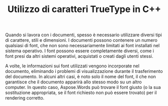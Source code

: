 ﻿---
title: Utilizzo di caratteri TrueType in C++
second_title: Aspose.Words per C++
articleTitle: Uso dei caratteri TrueType
linktitle: Uso dei caratteri TrueType
description: "Aspose.Words per C++ può trovare il font giusto o il suo sostituto adatto per il rendering corretto del documento. Ciò garantisce che la differenza tra il documento visualizzato e l'originale sia minima quando non ci sono informazioni sufficienti su un font."
type: docs
weight: 20
url: /it/cpp/using-truetype-fonts/
---

Quando si lavora con i documenti, spesso è necessario utilizzare diversi tipi di carattere, stili e dimensioni. I documenti possono contenere un numero qualsiasi di font, che non sono necessariamente limitati ai font installati nel sistema operativo. I font possono essere completamente diversi, come i font presi da altri sistemi operativi, acquistati o creati dagli utenti stessi.

A volte, le informazioni sui font utilizzati vengono incorporate nel documento, eliminando i problemi di visualizzazione durante il trasferimento del documento. In alcuni altri casi, è noto solo il nome del font, il che non garantisce che il documento apparirà allo stesso modo su un altro computer. In questo caso, Aspose.Words può trovare il font giusto (o la sua sostituzione appropriata, se il font richiesto non può essere trovato) per il rendering corretto.
